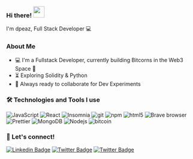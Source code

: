 ### Hi there! <img src="https://user-images.githubusercontent.com/42378118/110234147-e3259600-7f4e-11eb-95be-0c4047144dea.gif" width="30"><br>
I'm dpeaz, Full Stack Developer :computer:

### About Me

- :computer: I'm a Fullstack Developer, currently building Bitcorns in the Web3 Space 🌽
- :hourglass_flowing_sand: Exploring Solidity & Python
- :rocket: Always ready to collaborate for Dev Experiments

### :hammer_and_wrench: Technologies and Tools I use

<img alt="JavaScript" src="https://img.shields.io/badge/JavaScript-blue?logo=javascript" /> <img alt="React" src="https://img.shields.io/badge/-React-45b8d8?style=flat-square&logo=react&logoColor=white" /> <img alt="Insomnia" src="https://img.shields.io/badge/-Insomnia-5849BE?style=flat-square&logo=insomnia&logoColor=white" /> <img alt="git" src="https://img.shields.io/badge/-Git-F05032?style=flat-square&logo=git&logoColor=white" /> <img alt="npm" src="https://img.shields.io/badge/-NPM-CB3837?style=flat-square&logo=npm&logoColor=white" /> <img alt="html5" src="https://img.shields.io/badge/-HTML5-E34F26?style=flat-square&logo=html5&logoColor=white" /> <img alt="Brave browser" src="https://img.shields.io/badge/-Brave_Browser-FB542B?style=flat-square&logo=brave&logoColor=white" /> <img alt="Prettier" src="https://img.shields.io/badge/-Prettier-F7B93E?style=flat-square&logo=prettier&logoColor=white" /> <img alt="MongoDB" src="https://img.shields.io/badge/-MongoDB-13aa52?style=flat-square&logo=mongodb&logoColor=white" /> <img alt="Nodejs" src="https://img.shields.io/badge/-Nodejs-43853d?style=flat-square&logo=Node.js&logoColor=white" /> <img alt="bitcoin" src="https://img.shields.io/badge/bitcoin-black?logo=bitcoin&logoColor=orange">





### 🤝 Let's connect!

[![Linkedin Badge](https://img.shields.io/badge/-derekpease-blue?style=flat-square&logo=Linkedin&logoColor=white&link=https://www.linkedin.com/in/derek-pease/)](https://www.linkedin.com/in/derek-pease) [![Twitter Badge](https://img.shields.io/badge/-@dpeaz-1ca0f1?style=flat-square&labelColor=1ca0f1&logo=twitter&logoColor=white&link=https://twitter.com/dpeaz)](https://twitter.com/dpeaz) [![Twitter Badge](https://img.shields.io/badge/-@ordinalbitcorns-1ca0f1?style=flat-square&labelColor=1ca0f1&logo=twitter&logoColor=white&link=https://twitter.com/ordinalbitcorns)](https://twitter.com/ordinalbitcorns) 
